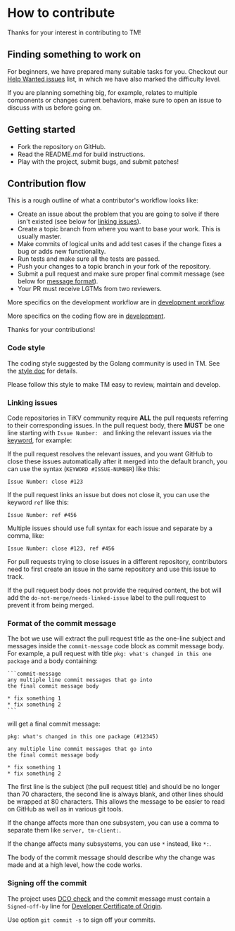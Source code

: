 # How to contribute

Thanks for your interest in contributing to TM!

## Finding something to work on

For beginners, we have prepared many suitable tasks for you. Checkout our [Help Wanted issues](https://github.com/gottingen/tm/issues?q=is%3Aopen+is%3Aissue+label%3A%22help+wanted%22) list, in which we have also marked the difficulty level.

If you are planning something big, for example, relates to multiple components or changes current behaviors, make sure to open an issue to discuss with us before going on.

## Getting started

- Fork the repository on GitHub.
- Read the README.md for build instructions.
- Play with the project, submit bugs, and submit patches!

## Contribution flow

This is a rough outline of what a contributor's workflow looks like:

- Create an issue about the problem that you are going to solve if there isn't existed (see below for [linking issues](#linking-issues)).
- Create a topic branch from where you want to base your work. This is usually master.
- Make commits of logical units and add test cases if the change fixes a bug or adds new functionality.
- Run tests and make sure all the tests are passed.
- Push your changes to a topic branch in your fork of the repository.
- Submit a pull request and make sure proper final commit message (see below for [message format](#format-of-the-commit-message)).
- Your PR must receive LGTMs from two reviewers.

More specifics on the development workflow are in [development workflow](./docs/development-workflow.md).

More specifics on the coding flow are in [development](./docs/development.md).

Thanks for your contributions!

### Code style

The coding style suggested by the Golang community is used in TM. See the [style doc](https://github.com/golang/go/wiki/CodeReviewComments) for details.

Please follow this style to make TM easy to review, maintain and develop.

### Linking issues

Code repositories in TiKV community require **ALL** the pull requests referring to their corresponding issues. In the pull request body, there **MUST** be one line starting with `Issue Number: ` and linking the relevant issues via the [keyword](https://docs.github.com/en/issues/tracking-your-work-with-issues/linking-a-pull-request-to-an-issue#linking-a-pull-request-to-an-issue-using-a-keyword), for example:

If the pull request resolves the relevant issues, and you want GitHub to close these issues automatically after it merged into the default branch, you can use the syntax (`KEYWORD #ISSUE-NUMBER`) like this:

```
Issue Number: close #123
```

If the pull request links an issue but does not close it, you can use the keyword `ref` like this:

```
Issue Number: ref #456
```

Multiple issues should use full syntax for each issue and separate by a comma, like:

```
Issue Number: close #123, ref #456
```

For pull requests trying to close issues in a different repository, contributors need to first create an issue in the same repository and use this issue to track.

If the pull request body does not provide the required content, the bot will add the `do-not-merge/needs-linked-issue` label to the pull request to prevent it from being merged.

### Format of the commit message

The bot we use will extract the pull request title as the one-line subject and messages inside the `commit-message` code block as commit message body. For example, a pull request with title `pkg: what's changed in this one package` and a body containing:

    ```commit-message
    any multiple line commit messages that go into
    the final commit message body

    * fix something 1
    * fix something 2
    ```

will get a final commit message:

```
pkg: what's changed in this one package (#12345)

any multiple line commit messages that go into
the final commit message body

* fix something 1
* fix something 2
```

The first line is the subject (the pull request title) and should be no longer than 70 characters, the second line is always blank, and other lines should be wrapped at 80 characters. This allows the message to be easier to read on GitHub as well as in various git tools.

If the change affects more than one subsystem, you can use a comma to separate them like `server, tm-client:`.

If the change affects many subsystems, you can use ```*``` instead, like ```*:```.

The body of the commit message should describe why the change was made and at a high level, how the code works.

### Signing off the commit

The project uses [DCO check](https://github.com/probot/dco#how-it-works) and the commit message must contain a `Signed-off-by` line for [Developer Certificate of Origin](https://developercertificate.org/).

Use option `git commit -s` to sign off your commits.
